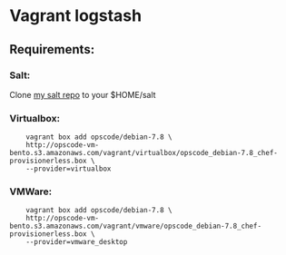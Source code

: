 # Vagrant logstash## Requirements:### Salt:Clone [my salt repo](https://github.com/thinktainer/salt) to your $HOME/salt### Virtualbox:		vagrant box add opscode/debian-7.8 \		http://opscode-vm-bento.s3.amazonaws.com/vagrant/virtualbox/opscode_debian-7.8_chef-provisionerless.box \		--provider=virtualbox### VMWare:		vagrant box add opscode/debian-7.8 \		http://opscode-vm-bento.s3.amazonaws.com/vagrant/vmware/opscode_debian-7.8_chef-provisionerless.box \		--provider=vmware_desktop
